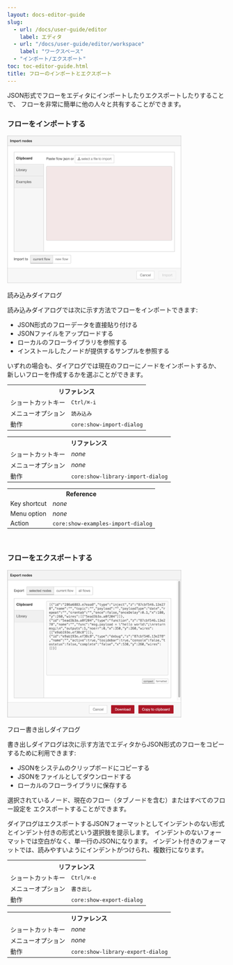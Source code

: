 ```yaml
---
layout: docs-editor-guide
slug:
  - url: /docs/user-guide/editor
    label: エディタ
  - url: "/docs/user-guide/editor/workspace"
    label: "ワークスペース"
  - "インポート/エクスポート"
toc: toc-editor-guide.html
title: フローのインポートとエクスポート
---
```


JSON形式でフローをエディタにインポートしたりエクスポートしたりすることで、
フローを非常に簡単に他の人々と共有することができます。

### フローをインポートする

<div style="width:400px" class="figure align-right">
  <img src="../images/editor-import.png" alt="Import dialog">
  <p class="caption">読み込みダイアログ</p>
</div>

読み込みダイアログでは次に示す方法でフローをインポートできます:

 - JSON形式のフローデータを直接貼り付ける
 - JSONファイルをアップロードする
 - ローカルのフローライブラリを参照する
 - インストールしたノードが提供するサンプルを参照する

いずれの場合も、ダイアログでは現在のフローにノードをインポートするか、
新しいフローを作成するかを選ぶことができます。

<table class="action-ref inline">
 <tr><th colspan="2">リファレンス</th></tr>
 <tr><td>ショートカットキー</td><td><code>Ctrl/⌘-i</code></td></tr>
 <tr><td>メニューオプション</td><td><code>読み込み</code></td></tr>
 <tr><td>動作</td><td><code>core:show-import-dialog</code></td></tr>
</table>

<table class="action-ref inline">
 <tr><th colspan="2">リファレンス</th></tr>
 <tr><td>ショートカットキー</td><td><i>none</i></td></tr>
 <tr><td>メニューオプション</td><td><i>none</i></td></tr>
 <tr><td>動作</td><td><code>core:show-library-import-dialog</code></td></tr>
</table>

<table class="action-ref inline">
 <tr><th colspan="2">Reference</th></tr>
 <tr><td>Key shortcut</td><td><i>none</i></td></tr>
 <tr><td>Menu option</td><td><i>none</i></td></tr>
 <tr><td>Action</td><td><code>core:show-examples-import-dialog</code></td></tr>
</table>



<br style="clear:both" />

### フローをエクスポートする

<div style="width:400px" class="figure align-right">
  <img src="../images/editor-export.png" alt="Export Flows dialog">
  <p class="caption">フロー書き出しダイアログ</p>
</div>

書き出しダイアログは次に示す方法でエディタからJSON形式のフローをコピーするために利用できます:

 - JSONをシステムのクリップボードにコピーする
 - JSONをファイルとしてダウンロードする
 - ローカルのフローライブラリに保存する

選択されているノード、現在のフロー（タブノードを含む）またはすべてのフロー設定を
エクスポートすることができます。

ダイアログはエクスポートするJSONフォーマットとしてインデントのない形式とインデント付きの形式という選択肢を提示します。
インデントのないフォーマットでは空白がなく、単一行のJSONになります。
インデント付きのフォーマットでは、読みやすいようにインデントがつけられ、複数行になります。

<table class="action-ref inline">
 <tr><th colspan="2">リファレンス</th></tr>
 <tr><td>ショートカットキー</td><td><code>Ctrl/⌘-e</code></td></tr>
 <tr><td>メニューオプション</td><td><code>書き出し</code></td></tr>
 <tr><td>動作</td><td><code>core:show-export-dialog</code></td></tr>
</table>
<table class="action-ref inline">
 <tr><th colspan="2">リファレンス</th></tr>
 <tr><td>ショートカットキー</td><td><i>none</i></td></tr>
 <tr><td>メニューオプション</td><td><i>none</i></td></tr>
 <tr><td>動作</td><td><code>core:show-library-export-dialog</code></td></tr>
</table>
